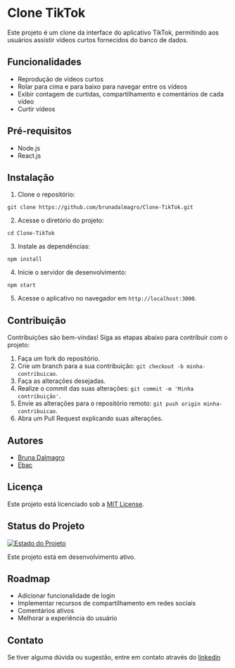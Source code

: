 # Clone TikTok

Este projeto é um clone da interface do aplicativo TikTok, permitindo aos usuários assistir vídeos curtos fornecidos do banco de dados.

## Funcionalidades

- Reprodução de vídeos curtos
- Rolar para cima e para baixo para navegar entre os vídeos
- Exibir contagem de curtidas, compartilhamento e comentários de cada vídeo
- Curtir vídeos

## Pré-requisitos

- Node.js
- React.js

## Instalação

1. Clone o repositório:

```
git clone https://github.com/brunadalmagro/Clone-TikTok.git
```

2. Acesse o diretório do projeto:

```
cd Clone-TikTok
```

3. Instale as dependências:

```
npm install
```

4. Inicie o servidor de desenvolvimento:

```
npm start
```

5. Acesse o aplicativo no navegador em `http://localhost:3000`.

## Contribuição

Contribuições são bem-vindas! Siga as etapas abaixo para contribuir com o projeto:

1. Faça um fork do repositório.
2. Crie um branch para a sua contribuição: `git checkout -b minha-contribuicao`.
3. Faça as alterações desejadas.
4. Realize o commit das suas alterações: `git commit -m 'Minha contribuição'`.
5. Envie as alterações para o repositório remoto: `git push origin minha-contribuicao`.
6. Abra um Pull Request explicando suas alterações.

## Autores

- [Bruna Dalmagro](https://github.com/brunadalmagro)
- [Ebac](https://ebaconline.com.br)

## Licença

Este projeto está licenciado sob a [MIT License](LICENSE).


## Status do Projeto
[![Estado do Projeto](https://img.shields.io/badge/Estado-Em%20Desenvolvimento-yellow)](https://link-do-seu-projeto-em-desenvolvimento)

Este projeto está em desenvolvimento ativo.

## Roadmap

- Adicionar funcionalidade de login
- Implementar recursos de compartilhamento em redes sociais
- Comentários ativos
- Melhorar a experiência do usuário

## Contato

Se tiver alguma dúvida ou sugestão, entre em contato através do [linkedin](https://www.linkedin.com/in/bruna-dalmagro-21833a254/)
